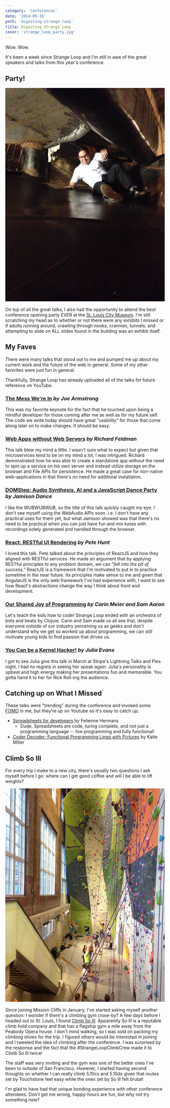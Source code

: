 ```yaml
---
category: 'Conferences'
date: '2014-09-26'
path: 'digesting-strange-loop'
title: Digesting Strange Loop
cover: 'strange_loop_party.jpg'
---
```


Wow. Wow.

It's been a week since Strange Loop and I'm still in awe of the
great speakers and talks from this year's conference.

## Party!

![Party](./strange_loop_party.jpg)

On top of all the great talks, I also had the opportunity to attend the best conference
opening party EVER at the [St. Louis City Museum](http://www.citymuseum.org/).
I'm still scratching my head as to whether or not there were any exhibits I missed
or if adults running around, crawling through nooks, crannies, tunnels, and attempting
to slide on ALL slides found in the building was an exhibit itself.

## My Faves

There were many talks that stood out to me and pumped me up about my current work and
the future of the web in general. Some of my other favorites were just fun in general.

Thankfully, Strange Loop has already uploaded all of the talks for future reference on YouTube.

### [The Mess We're In](https://www.youtube.com/watch?v=lKXe3HUG2l4) _by Joe Armstrong_

This was my favorite keynote for the fact that he touched upon being a mindful
developer for those coming after me as well as for my future self. The code we write today should
have great "usability" for those that come along later on to make changes. It should be easy.

### [Web Apps without Web Servers](https://www.youtube.com/watch?v=WqV5kqaFRDU) _by Richard Feldman_

This talk blew my mind a little. I wasn't sure what to expect but given that microservices tend to be on my mind a lot, I was intrigued.
Richard demonstrated how he was able to create a standalone app without the need to spin up a service on his own server and instead utilize
storage on the browser and File APIs for persistence. He made a great case for non-native web-applications in that there's no need for additonal
installation.

### [DOMStep: Audio Synthesis, AI and a JavaScript Dance Party](https://www.youtube.com/watch?v=QAwbjMdXj-Y) _by Jamison Dance_

I like the WUBWUBWUB, so the title of this talk quickly caught my eye. I don't see myself using the WebAudio APIs soon. i.e. I don't have any
practical uses for them yet, but what Jamison showed was that there's no need to be practical when you can just have fun and mix tunes with recordings
solely generated and handled through the browser.

### [React: RESTful UI Rendering](https://www.youtube.com/watch?v=IVvHPPcl2TM) _by Pete Hunt_

I loved this talk. Pete talked about the principles of ReactJS and how they aligned with RESTful services. He made an argument that by applying RESTful principles to any
problem domain, we can "_fall into the pit of success_."
ReactJS is a framework that I'm motivated to put in to practice sometime in the near future.
Its principles make sense to me and given that AngularJS is the only web framework I've had experience with,
I want to see how React's abstractions change the way I think about front end development.

### [Our Shared Joy of Programming](https://www.youtube.com/watch?v=3_zW63dcZB0) _by Carin Meier and Sam Aaron_

Let's teach the kids how to code! Strange Loop ended with an orchestra of bots and beats by Clojure. Carin and Sam made us all see that, despite
everyone outside of our industry perceiving us as geeks and don't understand why we get so worked up about programming,
we can still motivate young kids to find passion that drives us.

### [You Can be a Kernel Hacker!](https://www.youtube.com/watch?v=0IQlpFWTFbM) _by Julia Evans_

I got to see Julia give this talk in March at Stripe's Lightning Talks and Pies night. I had no regrets in seeing her speak again.
Julia's personality is upbeat and high energy making her presentations fun and memorable. You gotta hand it to her for Rick Roll-ing the audience.

## Catching up on What I Missed

These talks were "trending" during the conference and invoked some [FOMO](https://en.wikipedia.org/wiki/Fear_of_missing_out) in me, but they're up on Youtube so it's easy to catch up.

- [Spreadsheets for developers](https://www.youtube.com/watch?v=0CKru5d4GPk) by Felienne Hermans
  - Dude. Spreadsheets are code, turing complete, and not just a programming language -- live programming and fully functional!
- [Coder Decoder: Functional Programming Lingo with Pictures](https://www.youtube.com/watch?v=uwrCQmpZ8Ts) by Katie Miller

## Climb So Ill

For every trip I make to a new city, there's usually two questions I ask myself before I go: where can I get good coffee and
will I be able to lift weights?

![Climb So Ill](./climb_so_ill.jpg)

Since joining Mission Cliffs in January, I've started asking myself another question: I wonder if there's a climbing gym close-by?
A few days before I headed out to St. Louis, I found [Climb So Ill](http://climbsoill.com). Apparently So Ill is a reputable climb hold company and that has a flagship gym a mile away from the Peabody Opera house.
I don't mind walking, so I was sold on packing my climbing shoes for the trip. I figured others would be interested in joining and I tweeted the idea of climbing after the conference.
I was surprised by the response and the fact that the #StrangeLoopClimbCrew made it to Climb So Ill twice!

The staff was very inviting and the gym was one of the better ones I've been to outside of San Francisco. However, I started having
second thoughts on whether I can really climb 5.10cs and 5.10ds given that routes set by Touchstone feel easy while the ones set by So Ill felt brutal!

I'm glad to have had that unique bonding experience with other conference attendees. Don't get me wrong, happy-hours are fun, but why not try something new?
